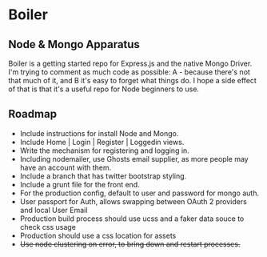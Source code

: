 # Boiler
## Node & Mongo Apparatus 

Boiler is a getting started repo for Express.js and the native Mongo Driver. I'm trying to comment as much code as possible: A - because there's not that much of it, and B it's easy to forget what things do. I hope a side effect of that is that it's a useful repo for Node beginners to use.

## Roadmap
 - Include instructions for install Node and Mongo.
 - Include Home | Login | Register | Loggedin views.
 - Write the mechanism for registering and logging in.
 - Including nodemailer, use Ghosts email supplier, as more people may have an account with them.
 - Include a branch that has twitter bootstrap styling.
 - Include a grunt file for the front end.
 - For the production config, default to user and password for mongo auth.
 - User passport for Auth, allows swapping between OAuth 2 providers and local User Email
 - Production build process should use ucss and a faker data souce to check css usage
 - Production should use a css location for assets
 - ~~Use node clustering on error, to bring down and restart processes.~~
